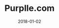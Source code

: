 ---
layout: site
title: " Purplle.com"
date: 2018-01-02
categories: [community]
version: 4.1.3
major: 4
minor: 1
patch: 3
slug: purplle.com
link: https://www.purplle.com/
permalink: /sites/:slug
---